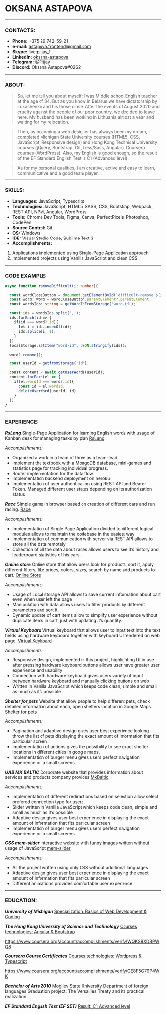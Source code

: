 # **OKSANA ASTAPOVA**


---------------------------------------------------------------

### CONTACTS:

* **Phone:** +375 29 742-59-21 
* **e-mail:** astapova.frontend@gmail.com
* **Skype:** live:pitjay_1
* **LinkedIn:** [oksana-astapova](https://www.linkedin.com/in/oksana-astapova/)
* **Telegram:** [@Pitjay](@Pitjay)
* **Discord:** Oksana Astapova#0262

----------------------------------------------------------------

### ABOUT:

> So, let me tell you about myself: I was Middle school English teacher at the age of 34. But as you know in Belarus we have dictatorship by Lukashenko and his those close. After the events of August 2020 and cruelty against the people of our poor country, we decided to leave here. My husband has been working in Lithuania almost a year and waiting for my relocation.

> Then, as becoming a web designer has always been my dream, I completed Michigan State University courses (HTML5, CSS, JavaScript, Responsive design) and Hong Kong Technical University courses (jQuery, Bootstrap, Git, Less/Sass, Angular), Coursera courses (WordPress). Also, my English is good enough, so the result of the EF Standard English Test is C1 (Advanced level). 

>  As for my personal qualities, I am creative, active and easy to learn, communicative and a good team player.

---------------------------------------------------------------------

### SKILLS:

+ **Languages:** JavaScript, Typescript
+ **Technologies:** JavaScript, HTML5, SASS, CSS, Bootstrap, Webpack, REST API, NPM, Angular, WordPress
+ **Tools:** Chrome Dev Tools, Figma, Canva, PerfectPixels, Photoshop, CodePen
+ **Source Control:** Git
+ **OS:** Windows
+ **IDE:** Visual Studio Code, Sublime Text 3
+ **Accomplishments:** 
 1. Applications implemented using Single-Page Application approach
 2. Implemented projects using Vanilla JavaScript and clean CSS

---------------------------------------------------------------------

### CODE EXAMPLE:

```typescript
async function removeDifficult(i: number){

  const wordCloseButton = document.getElementById(`difficult-remove ${i}`) as HTMLElement;
  const word: Word = wordCloseButton.parentElement?.parentElement;
  const wordsIds: string = getWordIdFromStorage('word-id');

  const ids = wordsIds.split(',');
  ids.forEach(id => {
    if(id === word?.id){
      let i = ids.indexOf(id);
      ids.splice(i, 1);
    }
  })
  localStorage.setItem("word-id", JSON.stringify(ids));
  
  word?.remove();

  const userId = getfromStorage('id');

  const content = await getUserWords(userId);
  content.forEach(el => {
    if(el.wordId === word?.id){
      const id = el.wordId;
      deleteUserWord(userId, id)
    }
  })
}
```
-------------------------------------------------------------------------------------

### EXPERIENCE:

***RsLang***
Single-Page Application for learning English words with usage of Kanban desk for managing tasks by plan
[RsLang](https://rslang-oksana-astapova.netlify.app/)

*Accomplishments:*
+ Organized a work in a team of three as a team-lead
+ Implement the textbook with a MongoDB database, mini-games and statistics page for tracking individual progress.
+ Router implementation for the data flow
+ Implementation backend deployment on heroku
+ Implementation of user authentication using REST API and Bearer Token. Managed different user states depending on its authorization status


***Race***
Simple game in browser based on creation of different cars and run racing.
[Race](https://drive.google.com/file/d/1mF4uoemSDMG5BAIpVrfRFxQn5-TGPIXl/view?usp=sharing)

*Accomplishments:*
+ Implementation of Single Page Application divided to different logical modules allows to maintain the codebase in the easiest way
+ Implementation of communication with server via REST API allows to store all the data remotely
+ Collection of all the data about races allows users to see it’s history and leaderboard statistics of his cars.

***Online store***
Online store that allow users look for products, sort it, apply different filters, like prices, colors, sizes, search by name add products to cart. 
[Online Store](https://prismatic-squirrel-848bd4.netlify.app)

*Accomplishments:*
+ Usage of Local storage API allows to save current information about cart even when user left the page
+ Manipulation with data allows users to filter products by different parameters and sort it.
+ Dynamic update of cart items allow to simplify user experience without duplicate items in cart, just with updating it’s quantity.

***Virtual Keyboard***
Virtual keyboard that allows user to input text into the text fields using hardware keyboard together with keyboard UI rendered on web page.
[Virtual Keyboard](https://oksanaastapova.github.io/virtual--keyboard/)

*Accomplishments:*
+ Responsive design, implemented in this project, highlighting UI in use after pressing hardware keyboard buttons allows user have greater user experience and usability
+ Connection with hardware keyboard gives users variety of input between hardware keyboard and manually clicking buttons on web
+ Written in Vanilla JavaScript which keeps code clean, simple and small as much as it’s possible

***Shelter for pets***
Website that allow people to help different pets, check detailed information about each, open shelters location in Google Maps
[Shelter for pets](https://rolling-scopes-school.github.io/oksanaastapova-JSFE2022Q1/shelter/pages/main/)

*Accomplishments:*
+ Pagination and adaptive design gives user best experience looking throw the list of pets displaying the exact amount of information that fits particular screen
+ Implementation of actions gives the possibility to see exact shelter locations in different cities in google maps.
+ Implementation of burger menu gives users perfect navigation experience on a small screens

 
***UAB MK BALTIC***
Corporate website that provides information about services and products company provides
[MkBaltic](https://oksanaastapova.github.io/MK_Baltic/)

*Accomplishments:*
+ Implementation of different rediractions based on selection allow select prefered connection type for users
+ Slider written in Vanilla JavaScript which keeps code clean, simple and small as much as it’s possible
+ Adaptive design gives user best experience in displaying the exact amount of information that fits particular screen
+ Implementation of burger menu gives users perfect navigation experience on a small screens


***CSS mem-slider***
Interactive website with funny images written without usage of JavaScript
[mem-slider](https://oksanaastapova.github.io/cssMemSlider/cssMemSlider/)

*Accomplishments:*
+ All the project written using only CSS without additional languages
+ Adaptive design gives user best experience in displaying the exact amount of information that fits particular screen
+ Different animations provides comfortable user experience

--------------------------------------------------------------------

### EDUCATION:

***University of Michigan***
[Specialization: Basics of Web Development & Coding](https://www.coursera.org/account/accomplishments/specialization/UU47PJ4GHJ7W)

***The Hong Kong University of Science and Technology***
[Courses technologies: Angular & Bootstrap](https://www.coursera.org/account/accomplishments/verify/RY27KLA62XPB)

https://www.coursera.org/account/accomplishments/verify/WQKS8XDBPWQ8

***Coursera Course Certificates***
[Courses technologies: Wordpress & Typescript](https://www.coursera.org/account/accomplishments/verify/3AG6CQ9XKXG2)

https://www.coursera.org/account/accomplishments/verify/GE8F5G79P4WK

***Bachelor of Arts 2010***
Mogilev State University 
Department of foreign languages
Graduation project: The Versailles Treaty and its practical realization

***EF Standard English Test (EF SET)***
[Result: C1 Advanced level](https://www.efset.org/cert/9vdhttps://www.efset.org/cert/9vdYrEYrE)